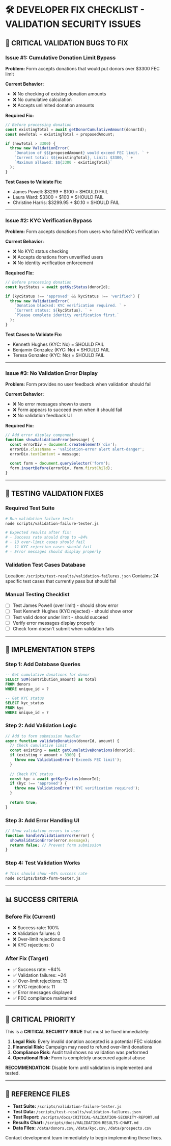 # 🛠️ DEVELOPER FIX CHECKLIST - VALIDATION SECURITY ISSUES

## 🚨 CRITICAL VALIDATION BUGS TO FIX

### Issue #1: Cumulative Donation Limit Bypass
**Problem:** Form accepts donations that would put donors over $3300 FEC limit

**Current Behavior:**
- ❌ No checking of existing donation amounts
- ❌ No cumulative calculation  
- ❌ Accepts unlimited donation amounts

**Required Fix:**
```javascript
// Before processing donation
const existingTotal = await getDonorCumulativeAmount(donorId);
const newTotal = existingTotal + proposedAmount;

if (newTotal > 3300) {
  throw new ValidationError(
    `Donation of $${proposedAmount} would exceed FEC limit. ` +
    `Current total: $${existingTotal}, Limit: $3300, ` +
    `Maximum allowed: $${3300 - existingTotal}`
  );
}
```

**Test Cases to Validate Fix:**
- James Powell: $3299 + $100 = SHOULD FAIL
- Laura Ward: $3300 + $100 = SHOULD FAIL  
- Christine Harris: $3299.95 + $0.10 = SHOULD FAIL

---

### Issue #2: KYC Verification Bypass  
**Problem:** Form accepts donations from users who failed KYC verification

**Current Behavior:**
- ❌ No KYC status checking
- ❌ Accepts donations from unverified users
- ❌ No identity verification enforcement

**Required Fix:**
```javascript
// Before processing donation
const kycStatus = await getKycStatus(donorId);

if (kycStatus !== 'approved' && kycStatus !== 'verified') {
  throw new ValidationError(
    `Donation blocked: KYC verification required. ` +
    `Current status: ${kycStatus}. ` +
    `Please complete identity verification first.`
  );
}
```

**Test Cases to Validate Fix:**
- Kenneth Hughes (KYC: No) = SHOULD FAIL
- Benjamin Gonzalez (KYC: No) = SHOULD FAIL
- Teresa Gonzalez (KYC: No) = SHOULD FAIL

---

### Issue #3: No Validation Error Display
**Problem:** Form provides no user feedback when validation should fail

**Current Behavior:**
- ❌ No error messages shown to users
- ❌ Form appears to succeed even when it should fail
- ❌ No validation feedback UI

**Required Fix:**
```javascript
// Add error display component
function showValidationError(message) {
  const errorDiv = document.createElement('div');
  errorDiv.className = 'validation-error alert alert-danger';
  errorDiv.textContent = message;
  
  const form = document.querySelector('form');
  form.insertBefore(errorDiv, form.firstChild);
}
```

---

## 🧪 TESTING VALIDATION FIXES

### Required Test Suite
```bash
# Run validation failure tests  
node scripts/validation-failure-tester.js

# Expected results after fix:
# - Success rate should drop to ~84%
# - 13 over-limit cases should fail
# - 11 KYC rejection cases should fail  
# - Error messages should display properly
```

### Validation Test Cases Database
Location: `/scripts/test-results/validation-failures.json`
Contains: 24 specific test cases that currently pass but should fail

### Manual Testing Checklist
- [ ] Test James Powell (over limit) - should show error
- [ ] Test Kenneth Hughes (KYC rejected) - should show error  
- [ ] Test valid donor under limit - should succeed
- [ ] Verify error messages display properly
- [ ] Check form doesn't submit when validation fails

---

## 🔧 IMPLEMENTATION STEPS

### Step 1: Add Database Queries
```sql
-- Get cumulative donations for donor
SELECT SUM(contribution_amount) as total
FROM donors 
WHERE unique_id = ?

-- Get KYC status  
SELECT kyc_status
FROM kyc
WHERE unique_id = ?
```

### Step 2: Add Validation Logic
```javascript  
// Add to form submission handler
async function validateDonation(donorId, amount) {
  // Check cumulative limit
  const existing = await getCumulativeDonations(donorId);
  if (existing + amount > 3300) {
    throw new ValidationError('Exceeds FEC limit');
  }
  
  // Check KYC status
  const kyc = await getKycStatus(donorId);
  if (kyc !== 'approved') {
    throw new ValidationError('KYC verification required');
  }
  
  return true;
}
```

### Step 3: Add Error Handling UI
```javascript
// Show validation errors to user
function handleValidationError(error) {
  showValidationError(error.message);
  return false; // Prevent form submission
}
```

### Step 4: Test Validation Works
```bash
# This should show ~84% success rate
node scripts/batch-form-tester.js
```

---

## 📊 SUCCESS CRITERIA

### Before Fix (Current)
- ❌ Success rate: 100%
- ❌ Validation failures: 0
- ❌ Over-limit rejections: 0  
- ❌ KYC rejections: 0

### After Fix (Target)
- ✅ Success rate: ~84%
- ✅ Validation failures: ~24
- ✅ Over-limit rejections: 13
- ✅ KYC rejections: 11
- ✅ Error messages displayed
- ✅ FEC compliance maintained

---

## 🚨 CRITICAL PRIORITY

This is a **CRITICAL SECURITY ISSUE** that must be fixed immediately:

1. **Legal Risk:** Every invalid donation accepted is a potential FEC violation
2. **Financial Risk:** Campaign may need to refund over-limit donations  
3. **Compliance Risk:** Audit trail shows no validation was performed
4. **Operational Risk:** Form is completely unsecured against abuse

**RECOMMENDATION:** Disable form until validation is implemented and tested.

---

## 📁 REFERENCE FILES

- **Test Suite:** `/scripts/validation-failure-tester.js`
- **Test Data:** `/scripts/test-results/validation-failures.json`  
- **Test Report:** `/scripts/docs/CRITICAL-VALIDATION-SECURITY-REPORT.md`
- **Results Chart:** `/scripts/docs/VALIDATION-RESULTS-CHART.md`
- **Data Files:** `/data/donors.csv`, `/data/kyc.csv`, `/data/prospects.csv`

Contact development team immediately to begin implementing these fixes.